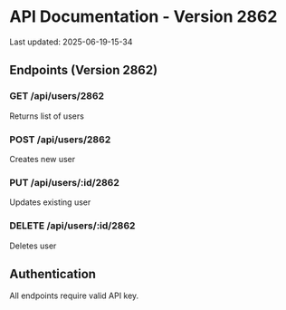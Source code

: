 # API Documentation - Version 2862
Last updated: 2025-06-19-15-34

## Endpoints (Version 2862)

### GET /api/users/2862
Returns list of users

### POST /api/users/2862
Creates new user

### PUT /api/users/:id/2862
Updates existing user

### DELETE /api/users/:id/2862
Deletes user

## Authentication
All endpoints require valid API key.
